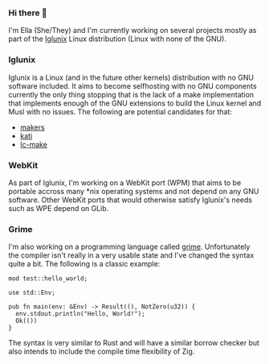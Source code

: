 
<!--
**Ella-0/Ella-0** is a ✨ _special_ ✨ repository because its `README.md` (this file) appears on your GitHub profile.

Here are some ideas to get you started:

- 🔭 I’m currently working on ...
- 🌱 I’m currently learning ...
- 👯 I’m looking to collaborate on ...
- 🤔 I’m looking for help with ...
- 💬 Ask me about ...
- 📫 How to reach me: ...
- 😄 Pronouns: ...
- ⚡ Fun fact: ...
-->

### Hi there 👋

I'm Ella (She/They) and I'm currently working on several projects mostly as part of the
[Iglunix](https://github.com/iglunix/) Linux distribution (Linux with none of
the GNU).

### Iglunix
Iglunix is a Linux (and in the future other kernels) distribution with no GNU
software included. It aims to become selfhosting with no GNU components
currently the only thing stopping that is the lack of a make implementation
that implements enough of the GNU extensions to build the Linux kernel and Musl
with no issues. The following are potential candidates for that:

 - [makers](https://code.boringcactus.com/makers/)
 - [kati](https://github.com/google/kati)
 - [lc-make](https://github.com/LightningCreations/lc-make)

### WebKit
As part of Iglunix, I'm working on a WebKit port (WPM) that aims to be portable
accross many *nix operating systems and not depend on any GNU software. Other
WebKit ports that would otherwise satisfy Iglunix's needs such as WPE depend on
GLib.

### Grime

I'm also working on a programming language called
[grime](https://github.com/Ella-0/grimec). Unfortunately the compiler isn't
really in a very usable state and I've changed the syntax quite a bit. The
following is a classic example:

```grime
mod test::hello_world;

use std::Env;

pub fn main(env: &Env) -> Result((), NotZero(u32)) {
  env.stdout.println("Hello, World!");
  Ok(())
}
```
The syntax is very similar to Rust and will have a similar borrow checker but
also intends to include the compile time flexibility of Zig.
